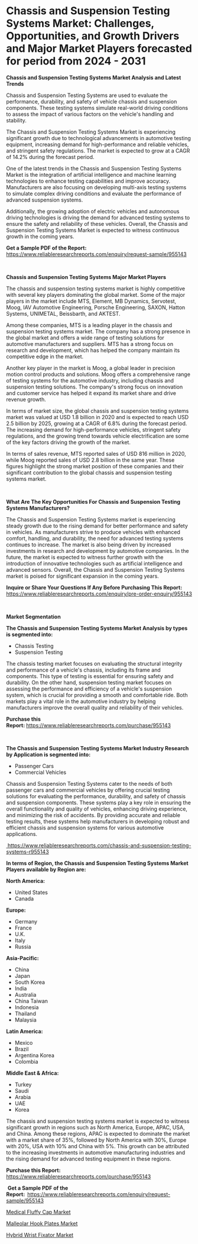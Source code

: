 <p><h1>Chassis and Suspension Testing Systems Market: Challenges, Opportunities, and Growth Drivers and Major Market Players forecasted for period from 2024 - 2031</h1></p><p><strong>Chassis and Suspension Testing Systems Market Analysis and Latest Trends</strong></p>
<p><p>Chassis and Suspension Testing Systems are used to evaluate the performance, durability, and safety of vehicle chassis and suspension components. These testing systems simulate real-world driving conditions to assess the impact of various factors on the vehicle's handling and stability.</p><p>The Chassis and Suspension Testing Systems Market is experiencing significant growth due to technological advancements in automotive testing equipment, increasing demand for high-performance and reliable vehicles, and stringent safety regulations. The market is expected to grow at a CAGR of 14.2% during the forecast period.</p><p>One of the latest trends in the Chassis and Suspension Testing Systems Market is the integration of artificial intelligence and machine learning technologies to enhance testing capabilities and improve accuracy. Manufacturers are also focusing on developing multi-axis testing systems to simulate complex driving conditions and evaluate the performance of advanced suspension systems.</p><p>Additionally, the growing adoption of electric vehicles and autonomous driving technologies is driving the demand for advanced testing systems to ensure the safety and reliability of these vehicles. Overall, the Chassis and Suspension Testing Systems Market is expected to witness continuous growth in the coming years.</p></p>
<p><strong>Get a Sample PDF of the Report:&nbsp;</strong> <a href="https://www.reliableresearchreports.com/enquiry/request-sample/955143">https://www.reliableresearchreports.com/enquiry/request-sample/955143</a></p>
<p>&nbsp;</p>
<p><strong>Chassis and Suspension Testing Systems Major Market Players</strong></p>
<p><p>The chassis and suspension testing systems market is highly competitive with several key players dominating the global market. Some of the major players in the market include MTS, Element, MB Dynamics, Servotest, Moog, IAV Automotive Engineering, Porsche Engineering, SAXON, Hatton Systems, UNIMETAL, Beissbarth, and AKTEST.</p><p>Among these companies, MTS is a leading player in the chassis and suspension testing systems market. The company has a strong presence in the global market and offers a wide range of testing solutions for automotive manufacturers and suppliers. MTS has a strong focus on research and development, which has helped the company maintain its competitive edge in the market.</p><p>Another key player in the market is Moog, a global leader in precision motion control products and solutions. Moog offers a comprehensive range of testing systems for the automotive industry, including chassis and suspension testing solutions. The company's strong focus on innovation and customer service has helped it expand its market share and drive revenue growth.</p><p>In terms of market size, the global chassis and suspension testing systems market was valued at USD 1.8 billion in 2020 and is expected to reach USD 2.5 billion by 2025, growing at a CAGR of 6.8% during the forecast period. The increasing demand for high-performance vehicles, stringent safety regulations, and the growing trend towards vehicle electrification are some of the key factors driving the growth of the market.</p><p>In terms of sales revenue, MTS reported sales of USD 816 million in 2020, while Moog reported sales of USD 2.8 billion in the same year. These figures highlight the strong market position of these companies and their significant contribution to the global chassis and suspension testing systems market.</p></p>
<p>&nbsp;</p>
<p><strong>What Are The Key Opportunities For Chassis and Suspension Testing Systems Manufacturers?</strong></p>
<p><p>The Chassis and Suspension Testing Systems market is experiencing steady growth due to the rising demand for better performance and safety in vehicles. As manufacturers strive to produce vehicles with enhanced comfort, handling, and durability, the need for advanced testing systems continues to increase. The market is also being driven by increased investments in research and development by automotive companies. In the future, the market is expected to witness further growth with the introduction of innovative technologies such as artificial intelligence and advanced sensors. Overall, the Chassis and Suspension Testing Systems market is poised for significant expansion in the coming years.</p></p>
<p><strong>Inquire or Share Your Questions If Any Before Purchasing This Report:</strong> <a href="https://www.reliableresearchreports.com/enquiry/pre-order-enquiry/955143">https://www.reliableresearchreports.com/enquiry/pre-order-enquiry/955143</a></p>
<p>&nbsp;</p>
<p><strong>Market Segmentation</strong></p>
<p><strong>The Chassis and Suspension Testing Systems Market Analysis by types is segmented into:</strong></p>
<p><ul><li>Chassis Testing</li><li>Suspension Testing</li></ul></p>
<p><p>The chassis testing market focuses on evaluating the structural integrity and performance of a vehicle's chassis, including its frame and components. This type of testing is essential for ensuring safety and durability. On the other hand, suspension testing market focuses on assessing the performance and efficiency of a vehicle's suspension system, which is crucial for providing a smooth and comfortable ride. Both markets play a vital role in the automotive industry by helping manufacturers improve the overall quality and reliability of their vehicles.</p></p>
<p><strong>Purchase this Report:&nbsp;</strong><a href="https://www.reliableresearchreports.com/purchase/955143">https://www.reliableresearchreports.com/purchase/955143</a></p>
<p>&nbsp;</p>
<p><strong>The Chassis and Suspension Testing Systems Market Industry Research by Application is segmented into:</strong></p>
<p><ul><li>Passenger Cars</li><li>Commercial Vehicles</li></ul></p>
<p><p>Chassis and Suspension Testing Systems cater to the needs of both passenger cars and commercial vehicles by offering crucial testing solutions for evaluating the performance, durability, and safety of chassis and suspension components. These systems play a key role in ensuring the overall functionality and quality of vehicles, enhancing driving experience, and minimizing the risk of accidents. By providing accurate and reliable testing results, these systems help manufacturers in developing robust and efficient chassis and suspension systems for various automotive applications.</p></p>
<p><a href="https://www.reliableresearchreports.com/chassis-and-suspension-testing-systems-r955143">&nbsp;https://www.reliableresearchreports.com/chassis-and-suspension-testing-systems-r955143</a></p>
<p><strong>In terms of Region, the Chassis and Suspension Testing Systems Market Players available by Region are:</strong></p>
<p>
    <p> <strong> North America: </strong>
        <ul>
            <li>United States</li>
            <li>Canada</li>
        </ul>
        </p> 
    <p> <strong> Europe: </strong>
        <ul>
            <li>Germany</li>
            <li>France</li>
            <li>U.K.</li>
            <li>Italy</li>
            <li>Russia</li>
        </ul>
        </p> 
    <p> <strong> Asia-Pacific: </strong>
        <ul>
            <li>China</li>
            <li>Japan</li>
            <li>South Korea</li>
            <li>India</li>
            <li>Australia</li>
            <li>China Taiwan</li>
            <li>Indonesia</li>
            <li>Thailand</li>
            <li>Malaysia</li>
        </ul>
        </p> 
    <p> <strong> Latin America: </strong>
        <ul>
            <li>Mexico</li>
            <li>Brazil</li>
            <li>Argentina Korea</li>
            <li>Colombia</li>
        </ul>
        </p> 
    <p> <strong> Middle East & Africa: </strong>
        <ul>
            <li>Turkey</li>
            <li>Saudi</li>
            <li>Arabia</li>
            <li>UAE</li>
            <li>Korea</li>
        </ul>
    </p>
    </p>
<p><p>The chassis and suspension testing systems market is expected to witness significant growth in regions such as North America, Europe, APAC, USA, and China. Among these regions, APAC is expected to dominate the market with a market share of 35%, followed by North America with 30%, Europe with 20%, USA with 10% and China with 5%. This growth can be attributed to the increasing investments in automotive manufacturing industries and the rising demand for advanced testing equipment in these regions.</p></p>
<p><strong>Purchase this Report: </strong><a href="https://www.reliableresearchreports.com/purchase/955143">https://www.reliableresearchreports.com/purchase/955143</a></p>
<p>&nbsp;<strong>Get a Sample PDF of the Report:&nbsp;&nbsp;</strong><a href="https://www.reliableresearchreports.com/enquiry/request-sample/955143">https://www.reliableresearchreports.com/enquiry/request-sample/955143</a></p>
<p><strong></strong></p>
<p><p><a href="https://github.com/shahriarnajimjoy333/Market-Research-Report-List-1/blob/main/medical-fluffy-cap-market.md">Medical Fluffy Cap Market</a></p><p><a href="https://github.com/cameroneffertz/Market-Research-Report-List-1/blob/main/malleolar-hook-plates-market.md">Malleolar Hook Plates Market</a></p><p><a href="https://github.com/mbisetmhermsr/Market-Research-Report-List-3/blob/main/hybrid-wrist-fixator-market.md">Hybrid Wrist Fixator Market</a></p></p>
